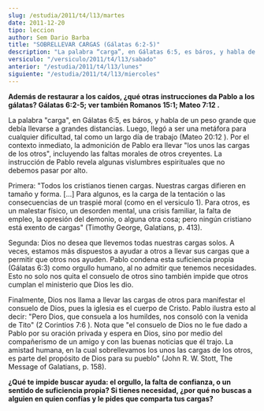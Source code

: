 ```yaml
---
slug: /estudia/2011/t4/l13/martes
date: 2011-12-20
tipo: leccion
author: Sem Dario Barba
title: "SOBRELLEVAR CARGAS (Gálatas 6:2-5)"
description: "La palabra “carga”, en Gálatas 6:5, es báros, y habla de un peso grande que  debía llevarse a grandes distancias. Luego, llegó a ser una metáfora para  cualquier dificultad, tal como un largo día de trabajo (Mateo 20:12 ). Por el  contexto inmediato, la admonición de Pablo era..."
versiculo: "/versiculo/2011/t4/l13/sabado"
anterior: "/estudia/2011/t4/l13/lunes"
siguiente: "/estudia/2011/t4/l13/miercoles"
---
```


**Además de restaurar a los caídos, ¿qué otras instrucciones da Pablo a los gálatas? Gálatas 6:2-5; ver también Romanos 15:1; Mateo 7:12 .**

La palabra "carga", en Gálatas 6:5, es báros, y habla de un peso grande que debía llevarse a grandes distancias. Luego, llegó a ser una metáfora para cualquier dificultad, tal como un largo día de trabajo (Mateo 20:12 ). Por el contexto inmediato, la admonición de Pablo era llevar "los unos las cargas de los otros", incluyendo las faltas morales de otros creyentes. La instrucción de Pablo revela algunas vislumbres espirituales que no debemos pasar por alto.

Primera: "Todos los cristianos tienen cargas. Nuestras cargas difieren en tamaño y forma. [...] Para algunos, es la carga de la tentación o las consecuencias de un traspié moral (como en el versiculo 1). Para otros, es un malestar físico, un desorden mental, una crisis familiar, la falta de empleo, la opresión del demonio, o alguna otra cosa; pero ningún cristiano está exento de cargas" (Timothy George, Galatians, p. 413).

Segunda: Dios no desea que llevemos todas nuestras cargas solos. A veces, estamos más dispuestos a ayudar a otros a llevar sus cargas que a permitir que otros nos ayuden. Pablo condena esta suficiencia propia (Gálatas 6:3) como orgullo humano, al no admitir que tenemos necesidades. Esto no solo nos quita el consuelo de otros sino también impide que otros cumplan el ministerio que Dios les dio.

Finalmente, Dios nos llama a llevar las cargas de otros para manifestar el consuelo de Dios, pues la iglesia es el cuerpo de Cristo. Pablo ilustra esto al decir: "Pero Dios, que consuela a los humildes, nos consoló con la venida de Tito" (2 Corintios 7:6 ). Nota que "el consuelo de Dios no le fue dado a Pablo por su oración privada y espera en Dios, sino por medio del compañerismo de un amigo y con las buenas noticias que él trajo. La amistad humana, en la cual sobrellevamos los unos las cargas de los otros, es parte del propósito de Dios para su pueblo" (John R. W. Stott, The Message of Galatians, p. 158).

**¿Qué te impide buscar ayuda: el orgullo, la falta de confianza, o un sentido de suficiencia propia? Si tienes necesidad, ¿por qué no buscas a alguien en quien confías y le pides que comparta tus cargas?**
